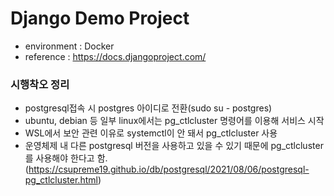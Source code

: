 # Django Demo Project
- environment : Docker
- reference : https://docs.djangoproject.com/

### 시행착오 정리
- postgresql접속 시 postgres 아이디로 전환(sudo su - postgres)
- ubuntu, debian 등 일부 linux에서는 pg_ctlcluster 명령어를 이용해 서비스 시작
- WSL에서 보안 관련 이유로 systemctl이 안 돼서 pg_ctlcluster 사용
- 운영체제 내 다른 postgresql 버전을 사용하고 있을 수 있기 때문에 pg_ctlcluster를 사용해야 한다고 함.(https://csupreme19.github.io/db/postgresql/2021/08/06/postgresql-pg_ctlcluster.html)